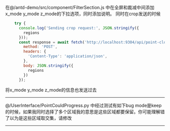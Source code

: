 在@/antd-demo/src/component/FilterSection.js 中在全屏和裁减中间添加 x_mode y_mode z_mode的下拉选项，同时添加说明。
同时在crop发送的时候
```js
    try {
      console.log('Sending crop request:', JSON.stringify({
        regions
      }));
      const response = await fetch('http://localhost:9304/api/point-cloud/crop', {
        method: 'POST',
        headers: {
          'Content-Type': 'application/json',
        },
        body: JSON.stringify({
          regions
        })
      });
```
将x_mode y_mode z_mode的信息也发送过去

-----------------------

@/UserInterface/PointCouldProgress.py 中经过测试有如下bug
mode是keep的时候，如果我同时选择了多个区域我的意思是这些区域都要保留。你可能理解错了以为是这些区域取交集，请修改


--------------